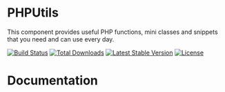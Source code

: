 # PHPUtils

This component provides useful PHP functions, mini classes and snippets that you need and can use every day.

[![Build Status](https://travis-ci.org/aierui/PHPUtils.svg?branch=master)](https://travis-ci.org/aierui/PHPUtils)
[![Total Downloads](https://poser.pugx.org/aierui/PHPUtils/downloads)](https://packagist.org/packages/aierui/PHPUtils)
[![Latest Stable Version](https://poser.pugx.org/aierui/PHPUtils/v/stable?format=flat)](https://packagist.org/packages/aierui/PHPUtils) 
[![License](https://poser.pugx.org/Aierui/PHPUtils/license?format=flat)](https://github.com/aierui/PHPUtils/blob/master/LICENSE)



# Documentation

